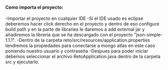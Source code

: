 #### Como importa el proyecto:
  
  -Importar el proyecto en cualquier IDE
  -Si el IDE usado es eclipse deberemos hacer click derecho en el proyecto y dentro de eso configure build path y en la parte de libraries le daremos a add external jar y    añadiremos la libreria que se ha descargado con el proyecto "json-simple-1.1.1".
  -Dentro de la carpeta reto/src/resources/application.properties tendremos la propiedades para conectarse a mongo atlas en este caso poniendo nuestro usuario y contraseña
  -Despues para poder iniciar debemos seleccionar el archivo RetoApplication.java dentro de la carpeta src y ejecutarlo.
